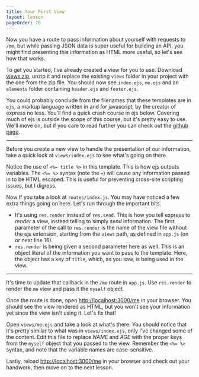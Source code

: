 ```yaml
---
title: Your First View
layout: lesson
pageOrder: 70
---
```


Now you have a route to pass information about yourself with requests to `/me`, but while passing JSON data is super useful for building an API, you might find presenting this information as HTML more useful, so let's see how that works.

To get you started, I've already created a view for you to use. Download [views.zip](../views.zip), unzip it and replace the existing `views` folder in your project with the one from the zip file. You should now see `index.ejs`, `me.ejs` and an `elements` folder containing `header.ejs` and `footer.ejs`.

You could probably conclude from the filenames that these templates are in `ejs`, a markup language written in and for javascript, by the creator of express no less. You'll find a quick crash course in ejs below. Covering much of ejs is outside the scope of this course, but it's pretty easy to use. We'll move on, but if you care to read further you can check out the [github page](https://github.com/visionmedia/ejs).

<hr>

Before you create a new view to handle the presentation of our information, take a quick look at `views/index.ejs` to see what's going on there.

Notice the use of `<%= title %>` in this template. This is how ejs outputs variables. The `<%= %>` syntax (note the `=`) will cause any information passed in to be HTML escaped. This is useful for preventing cross-site scripting issues, but I digress.

Now If you take a look at `routes/index.js`. You may have noticed a few extra things going on here. Let's run through the important bits.

- It's using `res.render` instead of `res.send`. This is how you tell express to *render* a view, instead telling to simply *send* information. The first parameter of the call to `res.render` is the name of the view file without the ejs extension, starting from the `views` path, as defined in `app.js` (on or near line 16).
- `res.render` is being given a second parameter here as well. This is an object literal of the information you want to pass to the template. Here, the object has a key of `title`, which, as you saw, is being used in the view.

<hr>

It's time to update that callback in the `/me` route in `app.js`. Use `res.render` to render the `me` view and pass it the `myself` object.

Once the route is done, open [http://localhost:3000/me](http://localhost:3000/me) in your browser. You should see the view rendered as HTML, but you won't see your information yet since the view isn't using it. Let's fix that!

Open `views/me.ejs` and take a look at what's there. You should notice that it's pretty similar to what was in `views/index.ejs`, only I've changed some of the content. Edit this file to replace *NAME* and *AGE* with the proper keys from the `myself` object that you passed to the view. Remember the `<%= %>` syntax, and note that the variable names are case-sensitive.

Lastly, reload [http://localhost:3000/me](http://localhost:3000/me) in your browser and check out your handwork, then move on to the next lesson.